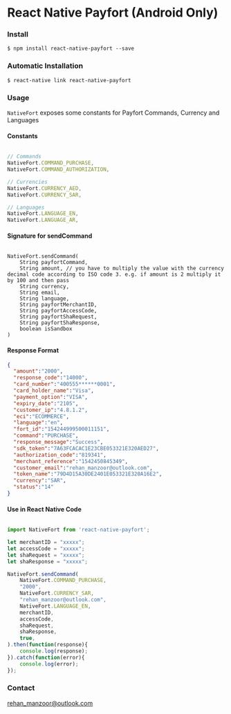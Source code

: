
# React Native Payfort (Android Only)

### Install

`$ npm install react-native-payfort --save`

### Automatic Installation

`$ react-native link react-native-payfort`


### Usage

`NativeFort` exposes some constants for Payfort Commands, Currency and Languages

#### Constants
```javascript

// Commands
NativeFort.COMMAND_PURCHASE,
NativeFort.COMMAND_AUTHORIZATION,

// Currencies
NativeFort.CURRENCY_AED,
NativeFort.CURRENCY_SAR,

// Languages
NativeFort.LANGUAGE_EN,
NativeFort.LANGUAGE_AR,

```

#### Signature for sendCommand

```javscript

NativeFort.sendCommand(
    String payfortCommand,
    String amount, // you have to multiply the value with the currency decimal code according to ISO code 3. e.g. if amount is 2 multiply it by 100 and then pass
    String currency,
    String email,
    String language,
    String payfortMerchantID,
    String payfortAccessCode,
    String payfortShaRequest,
    String payfortShaResponse,
    boolean isSandbox
)

```

#### Response Format

```json
{
  "amount":"2000",
  "response_code":"14000",
  "card_number":"400555******0001",
  "card_holder_name":"Visa",
  "payment_option":"VISA",
  "expiry_date":"2105",
  "customer_ip":"4.8.1.2",
  "eci":"ECOMMERCE",
  "language":"en",
  "fort_id":"154244999500011151",
  "command":"PURCHASE",
  "response_message":"Success",
  "sdk_token":"7A63FCACAC1E23CBE053321E320AED27",
  "authorization_code":"819341",
  "merchant_reference":"1542450845349",
  "customer_email":"rehan_manzoor@outlook.com",
  "token_name":"79D4D15A30DE2401E053321E320A16E2",
  "currency":"SAR",
  "status":"14"
}
```

#### Use in React Native Code

```javascript

import NativeFort from 'react-native-payfort';

let merchantID = "xxxxx";
let accessCode = "xxxxx";
let shaRequest = "xxxxx";
let shaResponse = "xxxxx";

NativeFort.sendCommand(
    NativeFort.COMMAND_PURCHASE,
    "2000",
    NativeFort.CURRENCY_SAR,
    "rehan_manzoor@outlook.com",
    NativeFort.LANGUAGE_EN,
    merchantID,
    accessCode,
    shaRequest,
    shaResponse,
    true,
).then(function(response){
    console.log(response);
}).catch(function(error){
    console.log(error);
});

```

### Contact

[rehan_manzoor@outlook.com](mailto:rehan_manzoor@outlook.com)
  